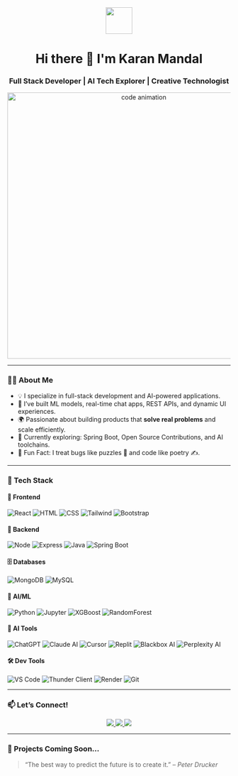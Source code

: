 <div align="center">
  <img src="https://raw.githubusercontent.com/abrahamcalf/programming-languages-logos/master/src/javascript/javascript_128.png" width="60" />
</div>

<h1 align="center">Hi there 👋 I'm Karan Mandal</h1>
<h3 align="center">Full Stack Developer | AI Tech Explorer | Creative Technologist</h3>

<div align="center">
  <img src="https://raw.githubusercontent.com/karthiknadig/karthiknadig/main/code.gif" alt="code animation" width="600" />
</div>

---

### 👨‍💻 About Me

- 💡 I specialize in full-stack development and AI-powered applications.
- 🧠 I’ve built ML models, real-time chat apps, REST APIs, and dynamic UI experiences.
- 🌍 Passionate about building products that **solve real problems** and scale efficiently.
- 🌱 Currently exploring: Spring Boot, Open Source Contributions, and AI toolchains.
- 🧩 Fun Fact: I treat bugs like puzzles 🧩 and code like poetry ✍️.

---

### 🚀 Tech Stack

#### 🔷 Frontend
![React](https://img.shields.io/badge/ReactJS-20232A?style=for-the-badge&logo=react&logoColor=61DAFB)
![HTML](https://img.shields.io/badge/HTML5-E34F26?style=for-the-badge&logo=html5&logoColor=white)
![CSS](https://img.shields.io/badge/CSS3-1572B6?style=for-the-badge&logo=css3&logoColor=white)
![Tailwind](https://img.shields.io/badge/TailwindCSS-38B2AC?style=for-the-badge&logo=tailwind-css&logoColor=white)
![Bootstrap](https://img.shields.io/badge/Bootstrap-563D7C?style=for-the-badge&logo=bootstrap&logoColor=white)

#### 🔶 Backend
![Node](https://img.shields.io/badge/NodeJS-339933?style=for-the-badge&logo=node.js&logoColor=white)
![Express](https://img.shields.io/badge/ExpressJS-000000?style=for-the-badge&logo=express&logoColor=white)
![Java](https://img.shields.io/badge/Java-ED8B00?style=for-the-badge&logo=java&logoColor=white)
![Spring Boot](https://img.shields.io/badge/SpringBoot-6DB33F?style=for-the-badge&logo=spring-boot&logoColor=white)

#### 🗄️ Databases
![MongoDB](https://img.shields.io/badge/MongoDB-4EA94B?style=for-the-badge&logo=mongodb&logoColor=white)
![MySQL](https://img.shields.io/badge/MySQL-005C84?style=for-the-badge&logo=mysql&logoColor=white)

#### 🧠 AI/ML
![Python](https://img.shields.io/badge/Python-FFD43B?style=for-the-badge&logo=python&logoColor=blue)
![Jupyter](https://img.shields.io/badge/Jupyter-F37626?style=for-the-badge&logo=jupyter&logoColor=white)
![XGBoost](https://img.shields.io/badge/XGBoost-BD2626?style=for-the-badge&logo=medium&logoColor=white)
![RandomForest](https://img.shields.io/badge/RandomForest-3C873A?style=for-the-badge&logo=treehouse&logoColor=white)

#### 🤖 AI Tools
![ChatGPT](https://img.shields.io/badge/ChatGPT-00A67E?style=for-the-badge&logo=openai&logoColor=white)
![Claude AI](https://img.shields.io/badge/ClaudeAI-000000?style=for-the-badge&logoColor=white)
![Cursor](https://img.shields.io/badge/CursorAI-111827?style=for-the-badge&logo=visualstudiocode&logoColor=white)
![Replit](https://img.shields.io/badge/Replit-667881?style=for-the-badge&logo=replit&logoColor=white)
![Blackbox AI](https://img.shields.io/badge/BlackboxAI-000000?style=for-the-badge&logo=code&logoColor=white)
![Perplexity AI](https://img.shields.io/badge/PerplexityAI-FFFFFF?style=for-the-badge&logo=deepin&logoColor=black)

#### 🛠️ Dev Tools
![VS Code](https://img.shields.io/badge/VSCode-007ACC?style=for-the-badge&logo=visual-studio-code&logoColor=white)
![Thunder Client](https://img.shields.io/badge/ThunderClient-363636?style=for-the-badge&logoColor=cyan)
![Render](https://img.shields.io/badge/Render-0099E5?style=for-the-badge&logo=render&logoColor=white)
![Git](https://img.shields.io/badge/Git-F05032?style=for-the-badge&logo=git&logoColor=white)

---

### 📫 Let’s Connect!

<p align="center">
  <a href="https://www.linkedin.com/in/karanmandal77" target="_blank">
    <img src="https://img.shields.io/badge/LinkedIn-0A66C2?style=for-the-badge&logo=linkedin&logoColor=white" />
  </a>
  <a href="mailto:karan.b.mandal@gmail.com">
    <img src="https://img.shields.io/badge/Gmail-D14836?style=for-the-badge&logo=gmail&logoColor=white" />
  </a>
  <a href="https://github.com/karanmandal7" target="_blank">
    <img src="https://img.shields.io/badge/GitHub-171515?style=for-the-badge&logo=github&logoColor=white" />
  </a>
</p>

---

### 🧠 Projects Coming Soon...

> “The best way to predict the future is to create it.” – *Peter Drucker*






